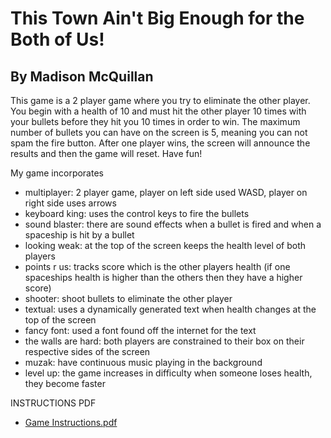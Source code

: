 # This Town Ain't Big Enough for the Both of Us!
## By Madison McQuillan

This game is a 2 player game where you try to eliminate the other player. You begin with a health of 10 and must hit the other player 10 times with your bullets before they hit you 10 times in order to win. The maximum number of bullets you can have on the screen is 5, meaning you can not spam the fire button. After one player wins, the screen will announce the results and then the game will reset. Have fun!

My game incorporates
* multiplayer: 2 player game, player on left side used WASD, player on right side uses arrows
* keyboard king: uses the control keys to fire the bullets
* sound blaster: there are sound effects when a bullet is fired and when a spaceship is hit by a bullet
* looking weak: at the top of the screen keeps the health level of both players
* points r us: tracks score which is the other players health (if one spaceships health is higher than the others then they have a higher score)
* shooter: shoot bullets to eliminate the other player
* textual: uses a dynamically generated text when health changes at the top of the screen
* fancy font: used a font found off the internet for the text
* the walls are hard: both players are constrained to their box on their respective sides of the screen
* muzak: have continuous music playing in the background 
* level up: the game increases in difficulty when someone loses health, they become faster

INSTRUCTIONS PDF
* [Game Instructions.pdf](assets%2FGame%20Instructions.pdf)